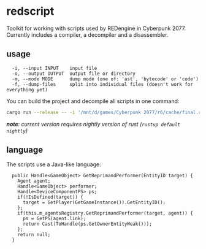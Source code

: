 # redscript
Toolkit for working with scripts used by REDengine in Cyberpunk 2077.
Currently includes a compiler, a decompiler and a disassembler.

## usage
```
  -i, --input INPUT    input file
  -o, --output OUTPUT  output file or directory
  -m, --mode MODE      dump mode (one of: 'ast', 'bytecode' or 'code')
  -f, --dump-files     split into individual files (doesn't work for everything yet)
```

You can build the project and decompile all scripts in one command:
```bash
cargo run --release -- -i '/mnt/d/games/Cyberpunk 2077/r6/cache/final.redscript' -o classes.redscript
```
*__note__: current version requires nightly version of rust (`rustup default nightly`)*

## language
The scripts use a Java-like language:
```
  public Handle<GameObject> GetReprimandPerformer(EntityID target) {
    Agent agent;
    Handle<GameObject> performer;
    Handle<DeviceComponentPS> ps;
    if(!IsDefined(target)) {
      target = GetPlayer(GetGameInstance()).GetEntityID();
    };
    if(this.m_agentsRegistry.GetReprimandPerformer(target, agent)) {
      ps = GetPS(agent.link);
      return Cast(ToHandle(ps.GetOwnerEntityWeak()));
    };
    return null;
  }
```
